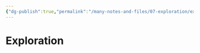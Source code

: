 ```yaml
---
{"dg-publish":true,"permalink":"/many-notes-and-files/07-exploration/exploration/","noteIcon":"","created":"2025-10-09T21:04:30.362+02:00","updated":"2025-10-09T21:17:54.203+02:00"}
---
```


# Exploration






































